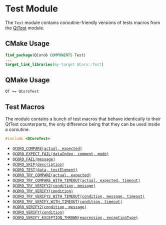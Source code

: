 <!--
SPDX-FileCopyrightText: 2023 Daniel Vrátil <dvratil@kde.org>
SPDX-License-Identifier: GFDL-1.3-or-later
-->

# Test Module

The `Test` module contains coroutine-friendly versions of tests macros
from the [QtTest][qdoc-qtest] module.

## CMake Usage

```cmake
find_package(QCoro6 COMPONENTS Test)
...
target_link_libraries(my-target QCoro::Test)
```

## QMake Usage

```
QT += QCoroTest
```

## Test Macros

The module contains a bunch of test macros that behave identically to their QtTest
counterparts, the only difference being that they can be used inside a coroutine.

```cpp
#include <QCoroTest>
```

* [`QCORO_COMPARE(actual, expected)`][qdoc-qcompare]
* [`QCORO_EXPECT_FAIL(dataIndex, comment, mode)`][qdoc-qexpect-fail]
* [`QCORO_FAIL(message)`][qdoc-qfail]
* [`QCORO_SKIP(description)`][qdoc-qskip]
* [`QCORO_TEST(data, testElement)`][qdoc-qtest]
* [`QCORO_TRY_COMPARE(actual, expected)`][qdoc-qtry-compare]
* [`QCORO_TRY_COMPARE_WITH_TIMEOUT(actual, expected, timeout)`][qdoc-qtry-compare-with-timeout]
* [`QCORO_TRY_VERIFY2(condition, message)`][qdoc-qtry-verify2]
* [`QCORO_TRY_VERIFY(condition)`][qdoc-qtry-verify]
* [`QCORO_TRY_VERIFY2_WITH_TIMEOUT(condition, message, timeout)`][qdoc-qtry-verify2-with-timeout]
* [`QCORO_TRY_VERIFY_WITH_TIMEOUT(condition, timeout)`][qdoc-qtry-verify-with-timeout]
* [`QCORO_VERIFY2(condition, message)`][qdoc-qverify2]
* [`QCORO_VERIFY(condition)`][qdoc-qverify]
* [`QCORO_VERIFY_EXCEPTION_THROWN(expression, exceptionType)`][qdoc-qverify-exception-thrown]


[qdoc-qtest]: https://doc.qt.io/qt-5/qttest-index.html
[qdoc-qcompare]: https://doc.qt.io/qt-5/qtest.html#QCOMPARE
[qdoc-qexpect-fail]: https://doc.qt.io/qt-5/qtest.html#QEXPECT_FAIL
[qdoc-qfail]: https://doc.qt.io/qt-5/qtest.html#QFAIL
[qdoc-qskip]: https://doc.qt.io/qt-5/qtest.html#QSKIP
[qdoc-qtest]: https://doc.qt.io/qt-5/qtest.html#QTEST
[qdoc-qtry-compare]: https://doc.qt.io/qt-5/qtest.html#QTRY_COMPARE
[qdoc-qtry-compare-with-timeout]: https://doc.qt.io/qt-5/qtest.html#QTRY_COMPARE_WITH_TIMEOUT
[qdoc-qtry-verify2]: https://doc.qt.io/qt-5/qtest.html#QTRY_VERIFY2
[qdoc-qtry-verify]: https://doc.qt.io/qt-5/qtest.html#QTRY_VERIFY
[qdoc-qtry-verify2-with-timeout]: https://doc.qt.io/qt-5/qtest.html#QTRY_VERIFY2_WITH_TIMEOUT
[qdoc-qtry-verify-with-timeout]: https://doc.qt.io/qt-5/qtest.html#QTRY_VERIFY_WITH_TIMEOUT
[qdoc-qverify2]: https://doc.qt.io/qt-5/qtest.html#QVERIFY2
[qdoc-qverify]: https://doc.qt.io/qt-5/qtest.html#QVERIFY
[qdoc-qverify-exception-thrown]: https://doc.qt.io/qt-5/qtest.html#QVERIFY_EXCEPTION_THROWN


